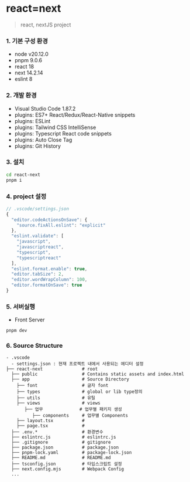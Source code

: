 # react=next
> react, nextJS project

### 1. 기본 구성 환경 
- node v20.12.0
- pnpm 9.0.6
- react 18
- next 14.2.14
- eslint 8

### 2. 개발 환경
- Visual Studio Code 1.87.2
- plugins: ES7+ React/Redux/React-Native snippets
- plugins: ESLint
- plugins: Tailwind CSS IntelliSense
- plugins: Typescript React code snippets
- plugins: Auto Close Tag
- plugins: Git History

### 3. 설치
```sh
cd react-next
pnpm i

```

### 4. project 설정
```js
// .vscode/settings.json
{
  "editor.codeActionsOnSave": {
    "source.fixAll.eslint": "explicit"
  },
  "eslint.validate": [
    "javascript",
    "javascriptreact",
    "typescript",
    "typescriptreact"
  ],
  "eslint.format.enable": true,
  "editor.tabSize": 2,
  "editor.wordWrapColumn": 100,
  "editor.formatOnSave": true
}
```

### 5. 서버실행
- Front Server
```sh
pnpm dev
```

### 6. Source Structure

```
- .vscode
  - settings.json : 현재 프로젝트 내에서 사용되는 에디터 설정
├── react-next               # root
  ├── public                 # Contains static assets and index.html
  ├── app                    # Source Directory
    ├── font                 # 글자 font
    ├── types                # global or lib type정의
    ├── utils                # 유틸
    ├── views                # views
       ├── 업무              # 업무별 패키지 생성
          ├── components     # 업무별 Components
    ├── layout.tsx           # 
    ├── page.tsx             # 
  ├── .env.*                 # 환경변수
  ├── eslintrc.js            # eslintrc.js
  ├── .gitignore             # gitignore
  ├── package.json           # package.json
  ├── pnpm-lock.yaml         # package-lock.json
  ├── README.md              # README.md
  ├── tsconfig.json          # 타입스크립트 설정
  ├── next.config.mjs        # Webpack Config
  ...

```

